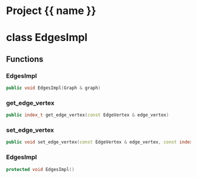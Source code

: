 <script setup>
import {useRoute} from 'vitepress'
const {path} = useRoute()
const tokens = path.split('/')
const words = tokens[2].split('-');
for (let i = 0; i < words.length; i++) {
    words[i] = words[i].charAt(0).toUpperCase() + words[i].slice(1);
    words[i] = words[i].replace('geode', 'Geode')
}
const name = words.join('-');
</script>
# Project {{ name }}

# class EdgesImpl


## Functions

### EdgesImpl

```cpp
public void EdgesImpl(Graph & graph)
```


### get_edge_vertex

```cpp
public index_t get_edge_vertex(const EdgeVertex & edge_vertex)
```


### set_edge_vertex

```cpp
public void set_edge_vertex(const EdgeVertex & edge_vertex, const index_t vertex_id)
```


### EdgesImpl

```cpp
protected void EdgesImpl()
```




